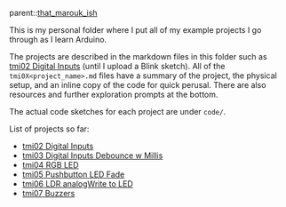 parent::[that_marouk_ish](that_marouk_ish.md)

This is my personal folder where I put all of my example projects I go through as I learn Arduino. 

The projects are described in the markdown files in this folder such as [tmi02 Digital Inputs](tmi02%20Digital%20Inputs.md) (until I upload a Blink sketch). All of the `tmi0X<project_name>.md` files have a summary of the project, the physical setup, and an inline copy of the code for quick perusal. There are also resources and further exploration prompts at the bottom.

The actual code sketches for each project are under `code/`.

List of projects so far:
- [tmi02 Digital Inputs](tmi02%20Digital%20Inputs.md)
- [tmi03 Digital Inputs Debounce w Millis](tmi03%20Digital%20Inputs%20Debounce%20w%20Millis.md)
- [tmi04 RGB LED](tmi04%20RGB%20LED.md)
- [tmi05 Pushbutton LED Fade](tmi05%20Pushbutton%20LED%20Fade.md)
- [tmi06 LDR analogWrite to LED](tmi06%20LDR%20analogWrite%20to%20LED.md)
- [tmi07 Buzzers](tmi07%20Buzzers.md)